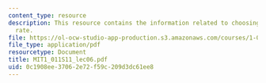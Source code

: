 ```yaml
---
content_type: resource
description: This resource contains the information related to choosing a discount
  rate.
file: https://ol-ocw-studio-app-production.s3.amazonaws.com/courses/1-011-project-evaluation-spring-2011/0c1908ee37062e72f59c209d3dc61ee8_MIT1_011S11_lec06.pdf
file_type: application/pdf
resourcetype: Document
title: MIT1_011S11_lec06.pdf
uid: 0c1908ee-3706-2e72-f59c-209d3dc61ee8
---
```

